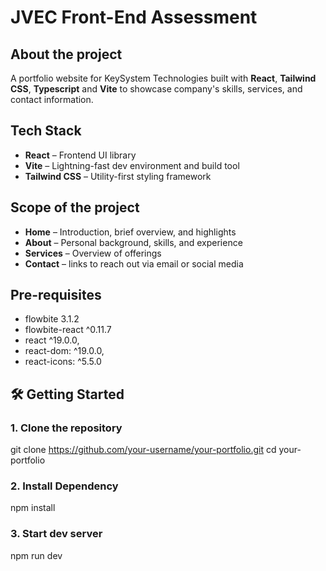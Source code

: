# JVEC Front-End Assessment


## About the project

A portfolio website for KeySystem Technologies built with **React**, **Tailwind CSS**, **Typescript** and **Vite** to showcase company's skills, services, and contact information.

## Tech Stack

- **React** – Frontend UI library
- **Vite** – Lightning-fast dev environment and build tool
- **Tailwind CSS** – Utility-first styling framework


## Scope of the project

- **Home** – Introduction, brief overview, and highlights
- **About** – Personal background, skills, and experience
- **Services** – Overview of offerings 
- **Contact** – links to reach out via email or social media


## Pre-requisites
+ flowbite 3.1.2
+ flowbite-react ^0.11.7
+ react ^19.0.0,
+ react-dom: ^19.0.0,
+ react-icons: ^5.5.0


## 🛠️ Getting Started

### 1. Clone the repository

git clone https://github.com/your-username/your-portfolio.git
cd your-portfolio



### 2. Install Dependency

npm install


### 3. Start dev server

npm run dev





